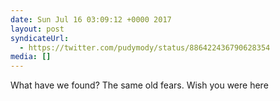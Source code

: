 ```yaml
---
date: Sun Jul 16 03:09:12 +0000 2017
layout: post
syndicateUrl:
  - https://twitter.com/pudymody/status/886422436790628354
media: []
---
```

What have we found? The same old fears. Wish you were here

